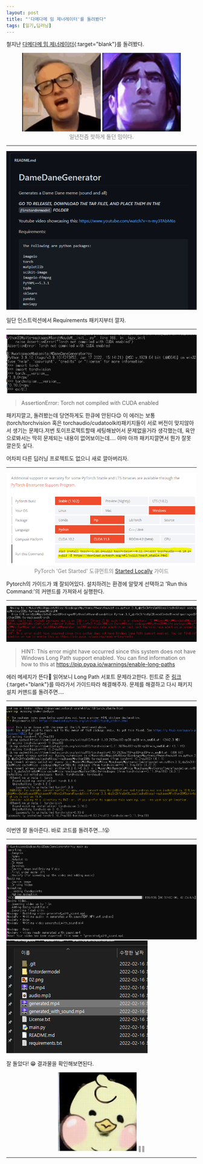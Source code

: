 ```yaml
---
layout: post
title: "'다메다메 밈 제너레이터'를 돌려봤다"
tags: [일기,딥러닝]
---
```


철지난 [다메다메 밈 제너레이터](https://github.com/Warhawk947/DameDaneGenerator){:target="blank"}를 돌려봤다. 
<p align="center" style="color:gray">
  <img src="/public/img/damedane.gif" style="width:13rem;margin:1;display:inline">
  <img src="/public/img/damedane_taric.gif" style="width:13rem;margin:1;display:inline"><br/>
  일년전즘 핫하게 돌던 밈이다.
</p>
<hr/>

![](/public/img/torchnotcompiledwithcuda_tracking.PNG)

일단 인스트럭션에서 Requirements 패키지부터 깔자.
<hr/>

![](/public/img/torchnotcompiledwithcuda_tracking_0.PNG)

> AssertionError: Torch not compiled with CUDA enabled

패키지깔고, 돌려봤는데 당연하게도 한큐에 안된다😌 이 에러는 보통 (torch/torchvision 혹은 torchaudio/cudatoolkit)패키지들이 서로 버전이 맞지않아서 생기는 문제다.저번 토이프로젝트할때 세팅해놨어서 문제없을거라 생각했는데, 육안으로봐서는 딱히 문제되는 내용이 없어보이는데.... 아마 아까 패키지깔면서 뭔가 잘못 깔은듯 싶다.

어차피 다른 딥러닝 프로젝트도 없으니 새로 깔아버리자.
<hr/>

<p align="center" style="color:gray">
  <img src="/public/img/torchnotcompiledwithcuda_tracking_1.PNG" style="padding:1;margin:1;">
  PyTorch 'Get Started' 도큐먼트의 <a href="https://pytorch.org/get-started/locally/">Started Locally</a> 가이드
</p>
Pytorch의 가이드가 꽤 잘되어있다. 설치하려는 환경에 알맞게 선택하고 'Run this Command:'의 커맨드를 가져와서 실행한다.

<hr/>

![](/public/img/torchnotcompiledwithcuda_tracking_2.PNG)
> HINT: This error might have occurred since this system does not have Windows Long Path support enabled. You can find information on how to this at https://pip.pypa.io/warnings/enable-long-paths

에러 메세지가 뜬다🤔 읽어보니 Long Path 서포트 문제라고한다. 힌트로 준 [링크](https://pip.pypa.io/warnings/enable-long-paths){:target="blank"}를 따라가서 가이드따라 해결해주자. 문제를 해결하고 다시 패키지 설치 커맨드를 돌려주면....
<hr/>

![](/public/img/torchnotcompiledwithcuda_tracking_3.PNG)

이번엔 잘 돌아준다. 바로 코드를 돌려주면...!😮
<hr/>

![](/public/img/torchnotcompiledwithcuda_tracking_4.PNG)
![](/public/img/torchnotcompiledwithcuda_tracking_5.PNG)

잘 돌았다! 😁 결과물을 확인해보면된다.

<p align="center" style="color:gray">
  <img src="/public/img/damedane_wooduck.gif" style="width:13rem;margin:1">
  🎤🐥
</p>
<hr/>